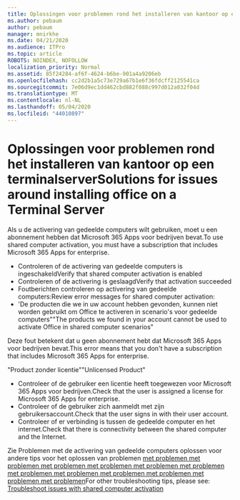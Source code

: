 ```yaml
---
title: Oplossingen voor problemen rond het installeren van kantoor op een terminalserver
ms.author: pebaum
author: pebaum
manager: mnirkhe
ms.date: 04/21/2020
ms.audience: ITPro
ms.topic: article
ROBOTS: NOINDEX, NOFOLLOW
localization_priority: Normal
ms.assetid: 85f24284-af6f-4624-b6be-901a4a9206eb
ms.openlocfilehash: cc2d2b1a5c73e729a67b1e6f36fdcff2125541ca
ms.sourcegitcommit: 7e06d9ec1dd462cbd882f088c997d012a032f04d
ms.translationtype: MT
ms.contentlocale: nl-NL
ms.lasthandoff: 05/04/2020
ms.locfileid: "44010897"
---
```

# <a name="solutions-for-issues-around-installing-office-on-a-terminal-server"></a><span data-ttu-id="adee5-102">Oplossingen voor problemen rond het installeren van kantoor op een terminalserver</span><span class="sxs-lookup"><span data-stu-id="adee5-102">Solutions for issues around installing office on a Terminal Server</span></span>

<span data-ttu-id="adee5-103">Als u de activering van gedeelde computers wilt gebruiken, moet u een abonnement hebben dat Microsoft 365 Apps voor bedrijven bevat.</span><span class="sxs-lookup"><span data-stu-id="adee5-103">To use shared computer activation, you must have a subscription that includes Microsoft 365 Apps for enterprise.</span></span>
  
- <span data-ttu-id="adee5-104">Controleren of de activering van gedeelde computers is ingeschakeld</span><span class="sxs-lookup"><span data-stu-id="adee5-104">Verify that shared computer activation is enabled</span></span>
- <span data-ttu-id="adee5-105">Controleren of de activering is geslaagd</span><span class="sxs-lookup"><span data-stu-id="adee5-105">Verify that activation succeeded</span></span>
- <span data-ttu-id="adee5-106">Foutberichten controleren op activering van gedeelde computers:</span><span class="sxs-lookup"><span data-stu-id="adee5-106">Review error messages for shared computer activation:</span></span>
- <span data-ttu-id="adee5-107">'De producten die we in uw account hebben gevonden, kunnen niet worden gebruikt om Office te activeren in scenario's voor gedeelde computers"</span><span class="sxs-lookup"><span data-stu-id="adee5-107">"The products we found in your account cannot be used to activate Office in shared computer scenarios"</span></span>
  
<span data-ttu-id="adee5-108">Deze fout betekent dat u geen abonnement hebt dat Microsoft 365 Apps voor bedrijven bevat.</span><span class="sxs-lookup"><span data-stu-id="adee5-108">This error means that you don't have a subscription that includes Microsoft 365 Apps for enterprise.</span></span>

<span data-ttu-id="adee5-109">"Product zonder licentie"</span><span class="sxs-lookup"><span data-stu-id="adee5-109">"Unlicensed Product"</span></span>

- <span data-ttu-id="adee5-110">Controleer of de gebruiker een licentie heeft toegewezen voor Microsoft 365 Apps voor bedrijven.</span><span class="sxs-lookup"><span data-stu-id="adee5-110">Check that the user is assigned a license for Microsoft 365 Apps for enterprise.</span></span>
- <span data-ttu-id="adee5-111">Controleer of de gebruiker zich aanmeldt met zijn gebruikersaccount.</span><span class="sxs-lookup"><span data-stu-id="adee5-111">Check that the user signs in with their user account.</span></span>
- <span data-ttu-id="adee5-112">Controleer of er verbinding is tussen de gedeelde computer en het internet.</span><span class="sxs-lookup"><span data-stu-id="adee5-112">Check that there is connectivity between the shared computer and the Internet.</span></span>

<span data-ttu-id="adee5-113">Zie Problemen met de activering van gedeelde computers oplossen voor andere tips voor het oplossen van problemen [met problemen met problemen met problemen met problemen met problemen met problemen met problemen met problemen met problemen met problemen met problemen met problemen](https://docs.microsoft.com/DeployOffice/troubleshoot-shared-computer-activation)</span><span class="sxs-lookup"><span data-stu-id="adee5-113">For other troubleshooting tips, please see: [Troubleshoot issues with shared computer activation](https://docs.microsoft.com/DeployOffice/troubleshoot-shared-computer-activation)</span></span>